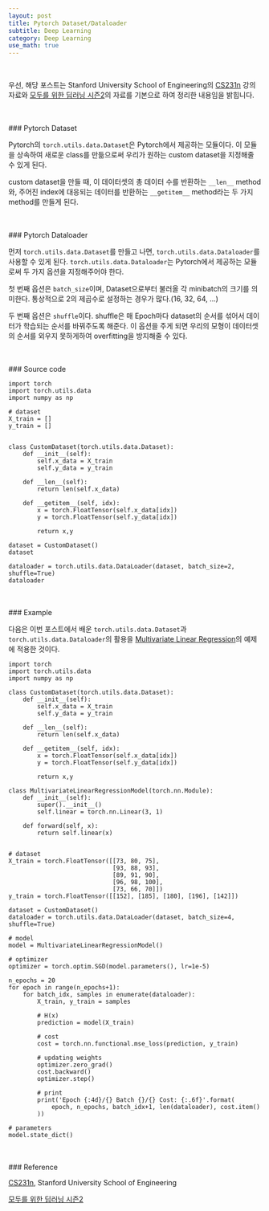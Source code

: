 ```yaml
---
layout: post
title: Pytorch Dataset/Dataloader
subtitle: Deep Learning
category: Deep Learning
use_math: true
---
```


<br>

우선, 해당 포스트는 Stanford University School of Engineering의 [CS231n](https://www.youtube.com/watch?v=_JB0AO7QxSA&list=PLC1qU-LWwrF64f4QKQT-Vg5Wr4qEE1Zxk&index=7) 강의자료와 [모두를 위한 딥러닝 시즌2](https://deeplearningzerotoall.github.io/season2/lec_pytorch.html)의 자료를 기본으로 하여 정리한 내용임을 밝힙니다.

<br>
<br>
### Pytorch Dataset

Pytorch의 ```torch.utils.data.Dataset```은 Pytorch에서 제공하는 모듈이다. 이 모듈을 상속하여 새로운 class를 만듦으로써 우리가 원하는 custom dataset을 지정해줄 수 있게 된다.

custom dataset을 만들 때, 이 데이터셋의 총 데이터 수를 반환하는  ```__len__``` method와, 주어진 index에 대응되는 데이터를 반환하는 ```__getitem__``` method라는 두 가지 method를 만들게 된다.

<br>
<br>
### Pytorch Dataloader

먼저 ```torch.utils.data.Dataset```를 만들고 나면, ```torch.utils.data.Dataloader```를 사용할 수 있게 된다. ```torch.utils.data.Dataloader```는 Pytorch에서 제공하는 모듈로써 두 가지 옵션을 지정해주어야 한다.

첫 번째 옵션은 ```batch_size```이며, Dataset으로부터 불러올 각 minibatch의 크기를 의미한다. 통상적으로 2의 제곱수로 설정하는 경우가 많다.(16, 32, 64, ...)

두 번째 옵션은 ```shuffle```이다. shuffle은 매 Epoch마다 dataset의 순서를 섞어서 데이터가 학습되는 순서를 바꿔주도록 해준다. 이 옵션을 주게 되면 우리의 모형이 데이터셋의 순서를 외우지 못하게하여 overfitting을 방지해줄 수 있다.

<br>
<br>
### Source code

```
import torch
import torch.utils.data
import numpy as np

# dataset
X_train = []
y_train = []


class CustomDataset(torch.utils.data.Dataset):
    def __init__(self):
        self.x_data = X_train
        self.y_data = y_train

    def __len__(self):
        return len(self.x_data)

    def __getitem__(self, idx):
        x = torch.FloatTensor(self.x_data[idx])
        y = torch.FloatTensor(self.y_data[idx])

        return x,y

dataset = CustomDataset()
dataset

dataloader = torch.utils.data.DataLoader(dataset, batch_size=2, shuffle=True)
dataloader
```

<br>
<br>
### Example

다음은 이번 포스트에서 배운 ```torch.utils.data.Dataset```과 ```torch.utils.data.Dataloader```의 활용을 [Multivariate Linear Regression](https://kjhov195.github.io/2020-01-03-multivariate_linear_regression/)의 예제에 적용한 것이다.

```
import torch
import torch.utils.data
import numpy as np

class CustomDataset(torch.utils.data.Dataset):
    def __init__(self):
        self.x_data = X_train
        self.y_data = y_train

    def __len__(self):
        return len(self.x_data)

    def __getitem__(self, idx):
        x = torch.FloatTensor(self.x_data[idx])
        y = torch.FloatTensor(self.y_data[idx])

        return x,y

class MultivariateLinearRegressionModel(torch.nn.Module):
    def __init__(self):
        super().__init__()
        self.linear = torch.nn.Linear(3, 1)

    def forward(self, x):
        return self.linear(x)


# dataset
X_train = torch.FloatTensor([[73, 80, 75],
                             [93, 88, 93],
                             [89, 91, 90],
                             [96, 98, 100],
                             [73, 66, 70]])
y_train = torch.FloatTensor([[152], [185], [180], [196], [142]])

dataset = CustomDataset()
dataloader = torch.utils.data.DataLoader(dataset, batch_size=4, shuffle=True)

# model
model = MultivariateLinearRegressionModel()

# optimizer
optimizer = torch.optim.SGD(model.parameters(), lr=1e-5)

n_epochs = 20
for epoch in range(n_epochs+1):
    for batch_idx, samples in enumerate(dataloader):
        X_train, y_train = samples

        # H(x)
        prediction = model(X_train)

        # cost
        cost = torch.nn.functional.mse_loss(prediction, y_train)

        # updating weights
        optimizer.zero_grad()
        cost.backward()
        optimizer.step()

        # print
        print('Epoch {:4d}/{} Batch {}/{} Cost: {:.6f}'.format(
            epoch, n_epochs, batch_idx+1, len(dataloader), cost.item()
        ))

# parameters
model.state_dict()
```


<br>
<br>
### Reference

[CS231n](https://www.youtube.com/watch?v=vT1JzLTH4G4&list=PLC1qU-LWwrF64f4QKQT-Vg5Wr4qEE1Zxk), Stanford University School of Engineering

[모두를 위한 딥러닝 시즌2](https://deeplearningzerotoall.github.io/season2/lec_pytorch.html)
